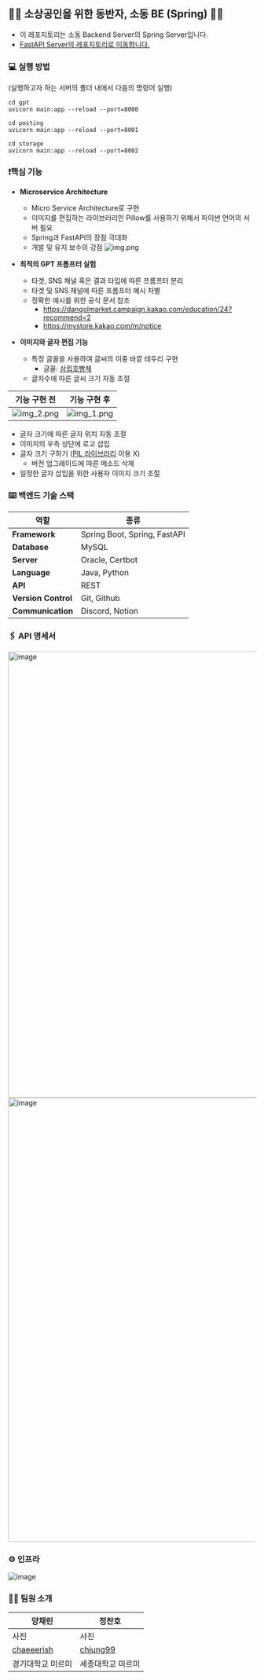 ## 🧑‍🌾 소상공인을 위한 동반자, 소동 BE (Spring) 🧑‍🌾
- 이 레포지토리는 소동 Backend Server의 Spring Server입니다.   
- [FastAPI Server의 레포지토리로 이동합니다.](https://github.com/goormthon-Univ/2024_BEOTKKOTTHON_TEAM_27_BE_2)

### 💻 실행 방법
(실행하고자 하는 서버의 폴더 내에서 다음의 명령어 실행)  
```
cd gpt
uvicorn main:app --reload --port=8000

cd posting
uvicorn main:app --reload --port=8001

cd storage
uvicorn main:app --reload --port=8002
```

### ❗️핵심 기능
- **Microservice Architecture**
  - Micro Service Architecture로 구현
  - 이미지를 편집하는 라이브러리인 Pillow를 사용하기 위해서 파이썬 언어의 서버 필요
  - Spring과 FastAPI의 장점 극대화
  - 개발 및 유지 보수의 강점
![img.png](img.png)

- **최적의 GPT 프롬프터 실험**
  - 타겟, SNS 채널 혹은 결과 타입에 따른 프롬프터 분리
  - 타겟 및 SNS 채널에 따른 프롬프터 예시 차별
  - 정확한 예시를 위한 공식 문서 참조
    - https://dangolmarket.campaign.kakao.com/education/24?recommend=2
    - https://mystore.kakao.com/m/notice

- **이미지와 글자 편집 기능**
  - 특정 글꼴을 사용하여 글씨의 이중 바깥 테두리 구현
    - 글꼴: [삼립호빵체](https://spcsamlip.co.kr/sandoll-samlip-hopang/)
  - 글자수에 따른 글씨 크기 자동 조절  

| 기능 구현 전 | 기능 구현 후 |
|---------|---------|
|  ![img_2.png](img_2.png)  |   ![img_1.png](img_1.png)      |

  - 글자 크기에 따른 글자 위치 자동 조절
  - 이미지의 우측 상단에 로고 삽입
  - 글자 크기 구하기 ([PIL 라이브러리](https://pypi.org/project/pillow/) 이용 X)
    - 버전 업그레이드에 따른 메소드 삭제
  - 일정한 글자 삽입을 위한 사용자 이미지 크기 조절


### ⌨️ 백엔드 기술 스택
| 역할              | 종류                           |
|-----------------|------------------------------|
| **Framework**       | Spring Boot, Spring, FastAPI |
| **Database**        | MySQL                        |
| **Server**          | Oracle, Certbot              |
| **Language**        | Java, Python                 |
| **API**             | REST                         |
| **Version** **Control** | Git, Github                  |
| **Communication**   | Discord, Notion              |

### 🖇️ API 명세서
<img width="908" alt="image" src="https://github.com/goormthon-Univ/2024_BEOTKKOTTHON_TEAM_27_BE_2/assets/62923434/f1ac7d65-c7c6-4c9d-82e7-3504221b4e7a">

<img width="904" alt="image" src="https://github.com/goormthon-Univ/2024_BEOTKKOTTHON_TEAM_27_BE_2/assets/62923434/a3a8df38-3b89-441b-be17-8121e98b99d3">


### ⚙️ 인프라
![image](https://github.com/goormthon-Univ/2024_BEOTKKOTTHON_TEAM_27_BE_2/assets/62923434/778a16cc-0bf9-4d0b-b77e-6cf146f33199)




### 🧚🏻 팀원 소개
| 양채린                                         | 정찬호                                     |
|---------------------------------------------|-----------------------------------------|
| 사진                                          | 사진                                      |
| [chaeeerish](https://github.com/chaeeerish) | [chjung99](https://github.com/chjung99) |
| 경기대학교 미르미                                   | 세종대학교 미르미                               |
